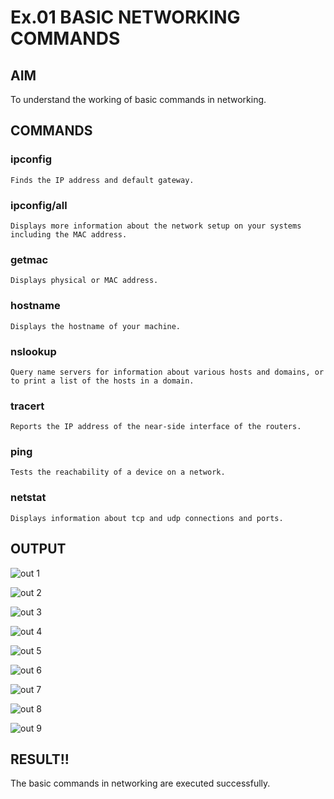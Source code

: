 # Ex.01 BASIC NETWORKING COMMANDS
## AIM
  To understand the working of basic commands in networking.

## COMMANDS
### ipconfig
    Finds the IP address and default gateway.
    
### ipconfig/all
    Displays more information about the network setup on your systems including the MAC address.

### getmac
    Displays physical or MAC address.

### hostname
    Displays the hostname of your machine.
    
### nslookup
    Query name servers for information about various hosts and domains, or to print a list of the hosts in a domain.
    
### tracert
    Reports the IP address of the near-side interface of the routers.

### ping
    Tests the reachability of a device on a network. 

### netstat
    Displays information about tcp and udp connections and ports.

## OUTPUT
![out 1](https://user-images.githubusercontent.com/128398163/226391736-e539c077-955a-44bb-a4e8-93b0101a6efb.png)

![out 2](https://user-images.githubusercontent.com/128398163/226391765-7f4f26b7-1e51-4724-8236-1649d9df34f5.png)

![out 3](https://user-images.githubusercontent.com/128398163/226392053-e971a5c7-08a0-40f7-adc1-3316562b4cc1.png)

![out 4](https://user-images.githubusercontent.com/128398163/226392322-460e68ba-4e06-4cc4-94a7-18e2933daaa0.png)

![out 5](https://user-images.githubusercontent.com/128398163/226392359-45bf08a2-94f8-4a40-8dfb-4e7d0d514d05.png)

![out 6](https://user-images.githubusercontent.com/128398163/226393001-660c4c55-a48f-4da8-bce0-81c9325ff6cf.png)

![out 7](https://user-images.githubusercontent.com/128398163/226393093-ba27becf-5dd0-4386-99a2-401d9c502396.png)

![out 8](https://user-images.githubusercontent.com/128398163/226393169-a41a2a50-0340-4e1d-be29-c24ce173907d.png)

![out 9](https://user-images.githubusercontent.com/128398163/226393350-ad6a4079-381e-41b3-8a8b-3dd592aa603e.png)



## RESULT!!


  The basic commands in networking are executed successfully.
